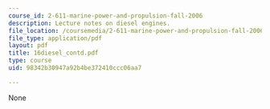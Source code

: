 ```yaml
---
course_id: 2-611-marine-power-and-propulsion-fall-2006
description: Lecture notes on diesel engines.
file_location: /coursemedia/2-611-marine-power-and-propulsion-fall-2006/98342b30947a92b4be372410ccc06aa7_16diesel_contd.pdf
file_type: application/pdf
layout: pdf
title: 16diesel_contd.pdf
type: course
uid: 98342b30947a92b4be372410ccc06aa7

---
```

None